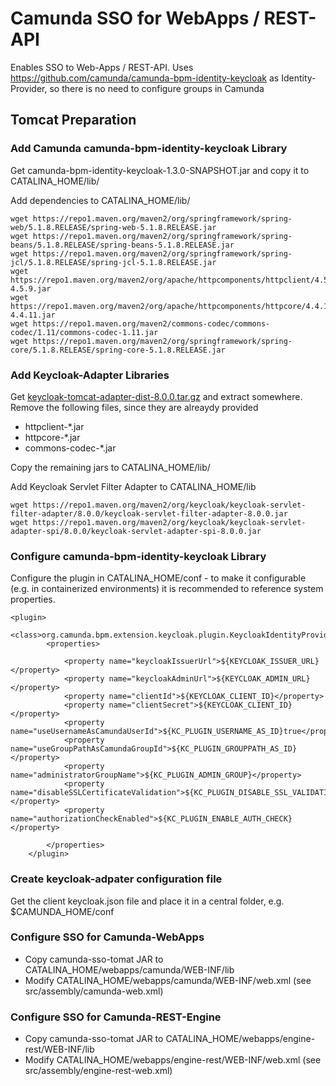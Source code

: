 # Camunda SSO for WebApps / REST-API
Enables SSO to Web-Apps / REST-API. Uses https://github.com/camunda/camunda-bpm-identity-keycloak as Identity-Provider, so there is no need to configure groups in Camunda

## Tomcat Preparation

### Add Camunda camunda-bpm-identity-keycloak Library
Get camunda-bpm-identity-keycloak-1.3.0-SNAPSHOT.jar and copy it to CATALINA_HOME/lib/

Add dependencies to CATALINA_HOME/lib/

```
wget https://repo1.maven.org/maven2/org/springframework/spring-web/5.1.8.RELEASE/spring-web-5.1.8.RELEASE.jar
wget https://repo1.maven.org/maven2/org/springframework/spring-beans/5.1.8.RELEASE/spring-beans-5.1.8.RELEASE.jar
wget https://repo1.maven.org/maven2/org/springframework/spring-jcl/5.1.8.RELEASE/spring-jcl-5.1.8.RELEASE.jar
wget https://repo1.maven.org/maven2/org/apache/httpcomponents/httpclient/4.5.9/httpclient-4.5.9.jar
wget https://repo1.maven.org/maven2/org/apache/httpcomponents/httpcore/4.4.11/httpcore-4.4.11.jar
wget https://repo1.maven.org/maven2/commons-codec/commons-codec/1.11/commons-codec-1.11.jar
wget https://repo1.maven.org/maven2/org/springframework/spring-core/5.1.8.RELEASE/spring-core-5.1.8.RELEASE.jar
```

### Add Keycloak-Adapter Libraries

Get [keycloak-tomcat-adapter-dist-8.0.0.tar.gz](https://downloads.jboss.org/keycloak/8.0.0/adapters/keycloak-oidc/keycloak-tomcat-adapter-dist-8.0.0.tar.gz) and extract somewhere. Remove the following files, since they are alreaydy provided

* httpclient-*.jar
* httpcore-*.jar
* commons-codec-*.jar

Copy the remaining jars to CATALINA_HOME/lib/

Add Keycloak Servlet Filter Adapter to CATALINA_HOME/lib

```
wget https://repo1.maven.org/maven2/org/keycloak/keycloak-servlet-filter-adapter/8.0.0/keycloak-servlet-filter-adapter-8.0.0.jar
wget https://repo1.maven.org/maven2/org/keycloak/keycloak-servlet-adapter-spi/8.0.0/keycloak-servlet-adapter-spi-8.0.0.jar
```

### Configure camunda-bpm-identity-keycloak Library

Configure the plugin in CATALINA_HOME/conf - to make it configurable (e.g. in containerized environments) it is recommended to reference system properties.

```
<plugin>
        <class>org.camunda.bpm.extension.keycloak.plugin.KeycloakIdentityProviderPlugin</class>
        <properties>

            <property name="keycloakIssuerUrl">${KEYCLOAK_ISSUER_URL}</property>
            <property name="keycloakAdminUrl">${KEYCLOAK_ADMIN_URL}</property>
            <property name="clientId">${KEYCLOAK_CLIENT_ID}</property>
            <property name="clientSecret">${KEYCLOAK_CLIENT_ID}</property>
            <property name="useUsernameAsCamundaUserId">${KC_PLUGIN_USERNAME_AS_ID}true</property>
            <property name="useGroupPathAsCamundaGroupId">${KC_PLUGIN_GROUPPATH_AS_ID}</property>
            <property name="administratorGroupName">${KC_PLUGIN_ADMIN_GROUP}</property>
            <property name="disableSSLCertificateValidation">${KC_PLUGIN_DISABLE_SSL_VALIDATION}</property>
            <property name="authorizationCheckEnabled">${KC_PLUGIN_ENABLE_AUTH_CHECK}</property>

        </properties>
    </plugin>
```

### Create keycloak-adpater configuration file
Get the client keycloak.json file and place it in a central folder, e.g. $CAMUNDA_HOME/conf

### Configure SSO for Camunda-WebApps

* Copy camunda-sso-tomat JAR to CATALINA_HOME/webapps/camunda/WEB-INF/lib
* Modify CATALINA_HOME/webapps/camunda/WEB-INF/web.xml (see src/assembly/camunda-web.xml)

### Configure SSO for Camunda-REST-Engine

* Copy camunda-sso-tomat JAR to CATALINA_HOME/webapps/engine-rest/WEB-INF/lib
* Modify CATALINA_HOME/webapps/engine-rest/WEB-INF/web.xml (see src/assembly/engine-rest-web.xml)

